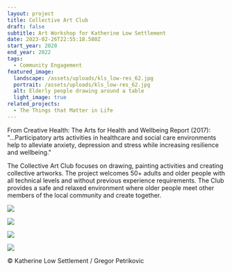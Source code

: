 ```yaml
---
layout: project
title: Collective Art Club
draft: false
subtitle: Art Workshop for Katherine Low Settlement
date: 2023-02-26T22:55:18.580Z
start_year: 2020
end_year: 2022
tags:
  - Community Engagement
featured_image:
  landscape: /assets/uploads/kls_low-res_62.jpg
  portrait: /assets/uploads/kls_low-res_62.jpg
  alt: Elderly people drawing around a table
  light_image: true
related_projects:
  - The Things that Matter in Life
---
```

From Creative Health: The Arts for Health and Wellbeing Report (2017): "...Participatory arts activities in healthcare and social care environments help to alleviate anxiety, depression and stress while increasing resilience and wellbeing."

The Collective Art Club focuses on drawing, painting activities and creating collective artworks. The project welcomes 50+ adults and older people with all technical levels and without previous experience requirements. The Club provides a safe and relaxed environment where older people meet other members of the local community and create together.

![](/assets/uploads/kls_low-res_57.jpg)

![](/assets/uploads/kls_low-res_58.jpg)

![](/assets/uploads/kls_low-res_61.jpg)

![](/assets/uploads/kls_low-res_63.jpg)

© Katherine Low Settlement / Gregor Petrikovic